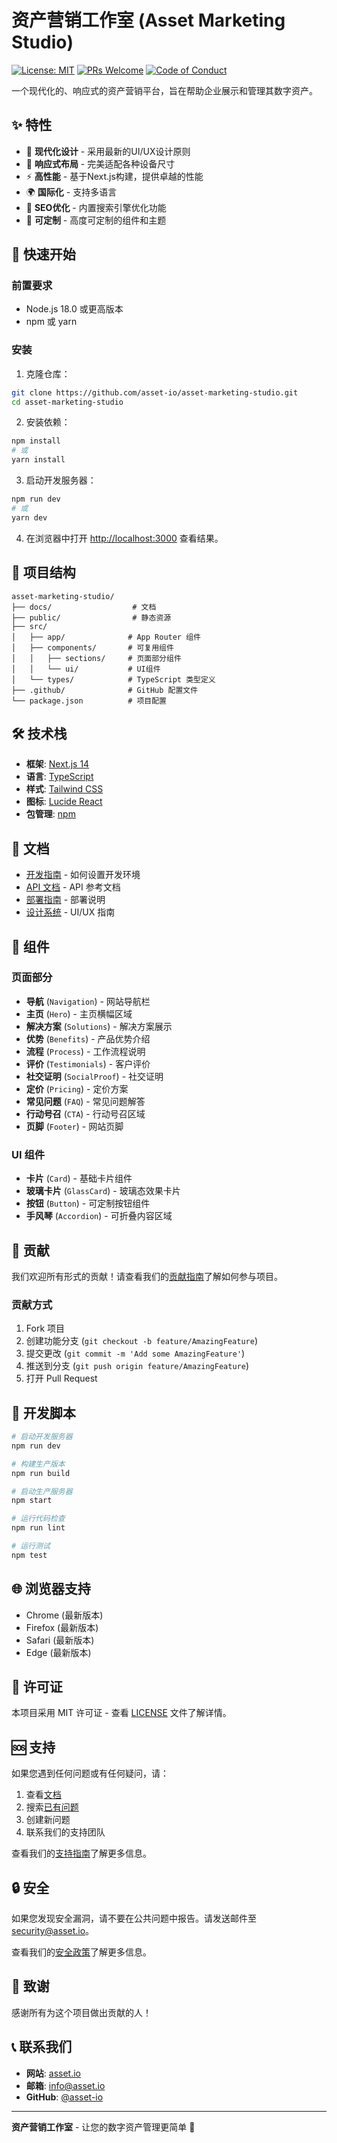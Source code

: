 # 资产营销工作室 (Asset Marketing Studio)

[![License: MIT](https://img.shields.io/badge/License-MIT-yellow.svg)](https://opensource.org/licenses/MIT)
[![PRs Welcome](https://img.shields.io/badge/PRs-welcome-brightgreen.svg?style=flat-square)](http://makeapullrequest.com)
[![Code of Conduct](https://img.shields.io/badge/Code%20of%20Conduct-v2.0-brightgreen.svg)](../CODE_OF_CONDUCT.md)

一个现代化的、响应式的资产营销平台，旨在帮助企业展示和管理其数字资产。

## ✨ 特性

- 🎨 **现代化设计** - 采用最新的UI/UX设计原则
- 📱 **响应式布局** - 完美适配各种设备尺寸
- ⚡ **高性能** - 基于Next.js构建，提供卓越的性能
- 🌍 **国际化** - 支持多语言
- 🎯 **SEO优化** - 内置搜索引擎优化功能
- 🔧 **可定制** - 高度可定制的组件和主题

## 🚀 快速开始

### 前置要求

- Node.js 18.0 或更高版本
- npm 或 yarn

### 安装

1. 克隆仓库：
```bash
git clone https://github.com/asset-io/asset-marketing-studio.git
cd asset-marketing-studio
```

2. 安装依赖：
```bash
npm install
# 或
yarn install
```

3. 启动开发服务器：
```bash
npm run dev
# 或
yarn dev
```

4. 在浏览器中打开 [http://localhost:3000](http://localhost:3000) 查看结果。

## 📁 项目结构

```
asset-marketing-studio/
├── docs/                  # 文档
├── public/                # 静态资源
├── src/
│   ├── app/              # App Router 组件
│   ├── components/       # 可复用组件
│   │   ├── sections/     # 页面部分组件
│   │   └── ui/           # UI组件
│   └── types/            # TypeScript 类型定义
├── .github/              # GitHub 配置文件
└── package.json          # 项目配置
```

## 🛠️ 技术栈

- **框架**: [Next.js 14](https://nextjs.org/)
- **语言**: [TypeScript](https://www.typescriptlang.org/)
- **样式**: [Tailwind CSS](https://tailwindcss.com/)
- **图标**: [Lucide React](https://lucide.dev/)
- **包管理**: [npm](https://www.npmjs.com/)

## 📖 文档

- [开发指南](./docs/DEVELOPMENT.md) - 如何设置开发环境
- [API 文档](./docs/API.md) - API 参考文档
- [部署指南](./docs/DEPLOYMENT.md) - 部署说明
- [设计系统](./docs/DESIGN_SYSTEM.md) - UI/UX 指南

## 🎨 组件

### 页面部分

- **导航** (`Navigation`) - 网站导航栏
- **主页** (`Hero`) - 主页横幅区域
- **解决方案** (`Solutions`) - 解决方案展示
- **优势** (`Benefits`) - 产品优势介绍
- **流程** (`Process`) - 工作流程说明
- **评价** (`Testimonials`) - 客户评价
- **社交证明** (`SocialProof`) - 社交证明
- **定价** (`Pricing`) - 定价方案
- **常见问题** (`FAQ`) - 常见问题解答
- **行动号召** (`CTA`) - 行动号召区域
- **页脚** (`Footer`) - 网站页脚

### UI 组件

- **卡片** (`Card`) - 基础卡片组件
- **玻璃卡片** (`GlassCard`) - 玻璃态效果卡片
- **按钮** (`Button`) - 可定制按钮组件
- **手风琴** (`Accordion`) - 可折叠内容区域

## 🤝 贡献

我们欢迎所有形式的贡献！请查看我们的[贡献指南](../CONTRIBUTORS.md)了解如何参与项目。

### 贡献方式

1. Fork 项目
2. 创建功能分支 (`git checkout -b feature/AmazingFeature`)
3. 提交更改 (`git commit -m 'Add some AmazingFeature'`)
4. 推送到分支 (`git push origin feature/AmazingFeature`)
5. 打开 Pull Request

## 📝 开发脚本

```bash
# 启动开发服务器
npm run dev

# 构建生产版本
npm run build

# 启动生产服务器
npm start

# 运行代码检查
npm run lint

# 运行测试
npm test
```

## 🌐 浏览器支持

- Chrome (最新版本)
- Firefox (最新版本)
- Safari (最新版本)
- Edge (最新版本)

## 📄 许可证

本项目采用 MIT 许可证 - 查看 [LICENSE](../LICENSE) 文件了解详情。

## 🆘 支持

如果您遇到任何问题或有任何疑问，请：

1. 查看[文档](./docs/README.md)
2. 搜索[已有问题](https://github.com/asset-io/asset-marketing-studio/issues)
3. 创建新问题
4. 联系我们的支持团队

查看我们的[支持指南](../.github/SUPPORT.md)了解更多信息。

## 🔒 安全

如果您发现安全漏洞，请不要在公共问题中报告。请发送邮件至 security@asset.io。

查看我们的[安全政策](../SECURITY.md)了解更多信息。

## 🌟 致谢

感谢所有为这个项目做出贡献的人！

## 📞 联系我们

- **网站**: [asset.io](https://asset.io)
- **邮箱**: info@asset.io
- **GitHub**: [@asset-io](https://github.com/asset-io)

---

**资产营销工作室** - 让您的数字资产管理更简单 🚀